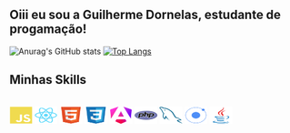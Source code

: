 ## Oiii eu sou a Guilherme Dornelas, estudante de progamação!

![Anurag's GitHub stats](https://github-readme-stats.vercel.app/api?username=Guilherme-Dornelas&show_icons=true&theme=dracula)
[![Top Langs](https://github-readme-stats.vercel.app/api/top-langs/?username=Guilherme-Dornelas)](https://github.com/Guilherme-Dornelas/github-readme-stats)

## Minhas Skills

<div style="display: inline_block"><br>
  <img align="center" alt="Guilherme-Js" height="30" width="40" src="https://raw.githubusercontent.com/devicons/devicon/master/icons/javascript/javascript-plain.svg">
  <img align="center" alt="Guilherme-React" height="30" width="40" src="https://raw.githubusercontent.com/devicons/devicon/master/icons/react/react-original.svg">
  <img align="center" alt="Guilherme-HTML" height="30" width="40" src="https://raw.githubusercontent.com/devicons/devicon/master/icons/html5/html5-original.svg">
  <img align="center" alt="Guilherme-CSS" height="30" width="40" src="https://raw.githubusercontent.com/devicons/devicon/master/icons/css3/css3-original.svg">
   <img align="center" alt="Guilherme-CSS" height="30" width="40" src="https://raw.githubusercontent.com/devicons/devicon/master/icons/angular/angular-original.svg">
   <img align="center" alt="Guilherme-CSS" height="30" width="40" src="https://raw.githubusercontent.com/devicons/devicon/master/icons/php/php-original.svg">
   <img align="center" alt="Guilherme-CSS" height="30" width="40" src="https://raw.githubusercontent.com/devicons/devicon/master/icons/mysql/mysql-original.svg">
   <img align="center" alt="Guilherme-CSS" height="30" width="40" src="https://raw.githubusercontent.com/devicons/devicon/master/icons/ionic/ionic-original.svg">
   <img align="center" alt="Guilherme-CSS" height="30" width="40" src="https://raw.githubusercontent.com/devicons/devicon/master/icons/java/java-original.svg">
</div>


